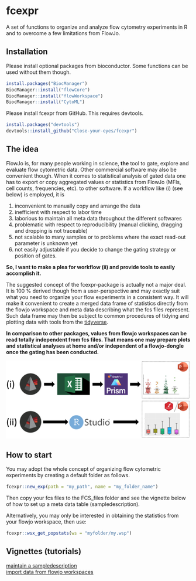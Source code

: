 
<!-- README.md is generated from README.Rmd. Please edit that file -->

# fcexpr

<!-- badges: start -->
<!-- badges: end -->

A set of functions to organize and analyze flow cytometry experiments in
R and to overcome a few limitations from FlowJo.

## Installation

Please install optional packages from bioconductor. Some functions can
be used without them though.

``` r
install.packages("BiocManager")
BiocManager::install("flowCore")
BiocManager::install("flowWorkspace")
BiocManager::install("CytoML")
```

Please install fcexpr from GitHub. This requires devtools.

``` r
install.packages("devtools")
devtools::install_github("Close-your-eyes/fcexpr")
```

## The idea

FlowJo is, for many people working in science, **the** tool to gate,
explore and evaluate flow cytometric data. Other commercial software may
also be convenient though. When it comes to statistical analysis of
gated data one has to export or copy aggregated values or statistics
from FlowJo (MFIs, cell counts, frequencies, etc). to other software. If
a workflow like (i) (see below) is employed, it is  
1) inconvenient to manually copy and arrange the data  
2) inefficient with respect to labor time  
3) laborious to maintain all meta data throughout the different
softwares  
4) problematic with respect to reproducibility (manual clicking,
dragging and dropping is not traceable)  
5) not scalable to many samples or to problems where the exact read-out
parameter is unknown yet  
6) not easily adjustable if you decide to change the gating strategy or
position of gates.

**So, I want to make a plea for workflow (ii) and provide tools to
easily accomplish it.**

The suggested concept of the fcexpr-package is actually not a major
deal. It is 100 % derived though from a user-perspective and may exactly
suit what you need to organize your flow experiments in a consistent
way. It will make it convenient to create a merged data frame of
statistics directly from the flowjo workspace and meta data describing
what the fcs files represent. Such data frame may then be subject to
common procedures of tidying and plotting data with tools from the
[tidyverse](https://www.tidyverse.org).

**In comparison to other packages, values from flowjo workspaces can be
read totally independent from fcs files. That means one may prepare
plots and statistical analyses at home and/or independent of a
flowjo-dongle once the gating has been conducted.**

![alt text](inst/extdata/workflows.png)

## How to start

You may adopt the whole concept of organizing flow cytometric
experiments by creating a default folder as follows.

``` r
fcexpr::new_exp(path = "my_path", name = "my_folder_name")
```

Then copy your fcs files to the FCS\_files folder and see the vignette
below of how to set up a meta data table (sampledescription).

Alternatively, you may only be interested in obtaining the statistics
from your flowjo workspace, then use:

``` r
fcexpr::wsx_get_popstats(ws = "myfolder/my.wsp")
```

## Vignettes (tutorials)

[maintain a
sampledescription](https://close-your-eyes.github.io/fcexpr/articles/create_and_maintain_a_meta_data_table.html)  
[import data from flowjo
workspaces](https://close-your-eyes.github.io/fcexpr/articles/import_data_from_fj_workspaces.html)
